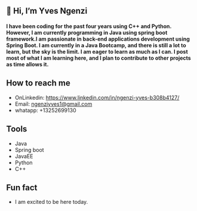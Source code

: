 ## 👋  Hi, I’m Yves Ngenzi

#### I have been coding for the past four years using C++ and Python. However, I am currently programming in Java using spring boot framework.I am passionate in back-end applications development using Spring Boot. I am currently in a Java Bootcamp, and there is still a lot to learn, but the sky is the limit. I am eager to learn as much as I can. I post most of what I am learning here, and I plan to contribute to other projects as time allows it.

## How to reach me

- OnLinkedin:  https://www.linkedin.com/in/ngenzi-yves-b308b4127/
- Email: ngenziyves1@gmail.com
- whatapp: +13252699130

## Tools
- Java
- Spring boot 
- JavaEE
- Python
- C++

## Fun fact  
- I am excited to be here today. 

<!---
Yxn16a/Yxn16a is a ✨ special ✨ repository because its `README.md` (this file) appears on your GitHub profile.
You can click the Preview link to take a look at your changes.
--->

